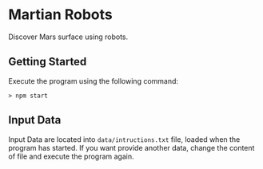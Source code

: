 # Martian Robots

Discover Mars surface using robots.

## Getting Started

Execute the program using the following command:

```shell
> npm start
```

## Input Data

Input Data are located into `data/intructions.txt` file, loaded when the program has started.
If you want provide another data, change the content of file and execute the program again.
